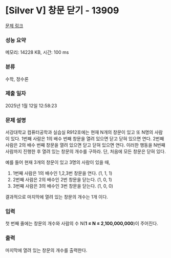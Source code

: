 # [Silver V] 창문 닫기 - 13909 

[문제 링크](https://www.acmicpc.net/problem/13909) 

### 성능 요약

메모리: 14228 KB, 시간: 100 ms

### 분류

수학, 정수론

### 제출 일자

2025년 1월 12일 12:58:23

### 문제 설명

<p style="user-select: auto !important;">서강대학교 컴퓨터공학과 실습실 R912호에는 현재 N개의 창문이 있고 또 N명의 사람이 있다. 1번째 사람은 1의 배수 번째 창문을 열려 있으면 닫고 닫혀 있으면 연다.  2번째 사람은 2의 배수 번째 창문을 열려 있으면 닫고 닫혀 있으면 연다. 이러한 행동을 N번째 사람까지 진행한 후 열려 있는 창문의 개수를 구하라. 단, 처음에 모든 창문은 닫혀 있다.</p>

<p style="user-select: auto !important;">예를 들어 현재 3개의 창문이 있고 3명의 사람이 있을 때,</p>

<ol style="user-select: auto !important;">
	<li style="user-select: auto !important;">1번째 사람은 1의 배수인 1,2,3번 창문을 연다. (1, 1, 1)</li>
	<li style="user-select: auto !important;">2번째 사람은 2의 배수인 2번 창문을 닫는다. (1, 0, 1)</li>
	<li style="user-select: auto !important;">3번째 사람은 3의 배수인 3번 창문을 닫는다. (1, 0, 0)</li>
</ol>

<p style="user-select: auto !important;">결과적으로 마지막에 열려 있는 창문의 개수는 1개 이다.</p>

### 입력 

 <p style="user-select: auto !important;">첫 번째 줄에는 창문의 개수와 사람의 수 N(<strong style="user-select: auto !important;">1 ≤ N ≤ 2,100,000,000</strong>)이 주어진다.</p>

### 출력 

 <p style="user-select: auto !important;">마지막에 열려 있는 창문의 개수를 출력한다.</p>

